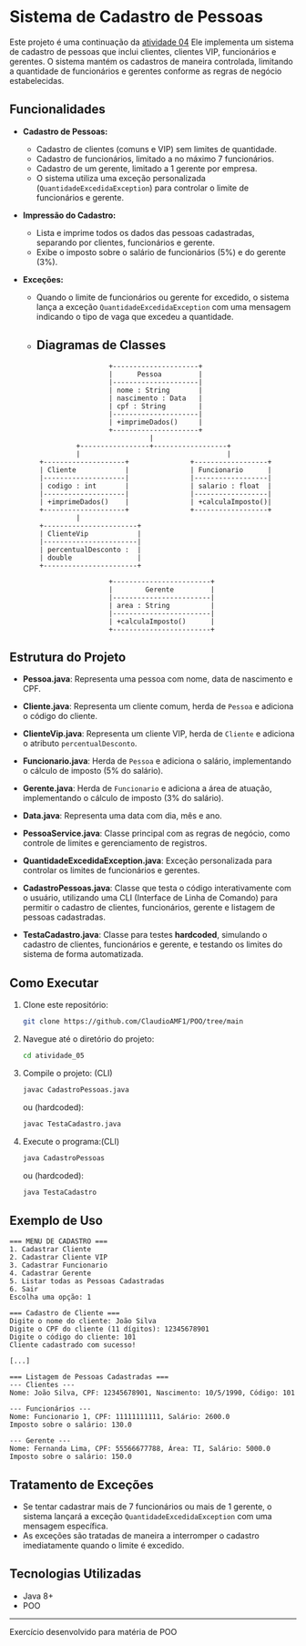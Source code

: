 # Sistema de Cadastro de Pessoas

Este projeto é uma continuação da [atividade 04](https://github.com/ClaudioAMF1/POO/tree/main/atividade_04) Ele  implementa um sistema de cadastro de pessoas que inclui clientes, clientes VIP, funcionários e gerentes. O sistema mantém os cadastros de maneira controlada, limitando a quantidade de funcionários e gerentes conforme as regras de negócio estabelecidas.

## Funcionalidades

- **Cadastro de Pessoas:**
  - Cadastro de clientes (comuns e VIP) sem limites de quantidade.
  - Cadastro de funcionários, limitado a no máximo 7 funcionários.
  - Cadastro de um gerente, limitado a 1 gerente por empresa.
  - O sistema utiliza uma exceção personalizada (`QuantidadeExcedidaException`) para controlar o limite de funcionários e gerente.

- **Impressão do Cadastro:**
  - Lista e imprime todos os dados das pessoas cadastradas, separando por clientes, funcionários e gerente.
  - Exibe o imposto sobre o salário de funcionários (5%) e do gerente (3%).
    
- **Exceções:**

  - Quando o limite de funcionários ou gerente for excedido, o sistema lança a exceção `QuantidadeExcedidaException` com uma mensagem indicando o tipo de vaga que excedeu a quantidade.
 
  - ## Diagramas de Classes
 
   ```plaintext
                        +---------------------+
                        |      Pessoa         |
                        |---------------------|
                        | nome : String       |
                        | nascimento : Data   |
                        | cpf : String        |
                        |---------------------|
                        | +imprimeDados()     |
                        +---------------------+
                                  |
                +-----------------+------------------+
                |                                    |
       +--------------------+               +------------------+
       | Cliente            |               | Funcionario      |
       |--------------------|               |------------------|
       | codigo : int       |               | salario : float  |
       |--------------------|               |------------------|
       | +imprimeDados()    |               | +calculaImposto()|
       +--------------------+               +------------------+
                |
       +-----------------------+
       | ClienteVip            |
       |-----------------------|
       | percentualDesconto :  |
       | double                |
       +-----------------------+

                        +------------------------+
                        |        Gerente         |
                        |------------------------|
                        | area : String          |
                        |------------------------|
                        | +calculaImposto()      |
                        +------------------------+
  ```


## Estrutura do Projeto

- **Pessoa.java**: Representa uma pessoa com nome, data de nascimento e CPF.
  
- **Cliente.java**: Representa um cliente comum, herda de `Pessoa` e adiciona o código do cliente.
  
- **ClienteVip.java**: Representa um cliente VIP, herda de `Cliente` e adiciona o atributo `percentualDesconto`.
  
- **Funcionario.java**: Herda de `Pessoa` e adiciona o salário, implementando o cálculo de imposto (5% do salário).
  
- **Gerente.java**: Herda de `Funcionario` e adiciona a área de atuação, implementando o cálculo de imposto (3% do salário).
  
- **Data.java**: Representa uma data com dia, mês e ano.
  
- **PessoaService.java**: Classe principal com as regras de negócio, como controle de limites e gerenciamento de registros.
  
- **QuantidadeExcedidaException.java**: Exceção personalizada para controlar os limites de funcionários e gerentes.
  
- **CadastroPessoas.java**: Classe que testa o código interativamente com o usuário, utilizando uma CLI (Interface de Linha de Comando) para permitir o cadastro de clientes, funcionários, gerente e listagem de pessoas cadastradas.
  
- **TestaCadastro.java**: Classe para testes **hardcoded**, simulando o cadastro de clientes, funcionários e gerente, e testando os limites do sistema de forma automatizada.


## Como Executar

1. Clone este repositório:
   ```bash
   git clone https://github.com/ClaudioAMF1/POO/tree/main
   ```

2. Navegue até o diretório do projeto:
   ```bash
   cd atividade_05
   ```
3. Compile o projeto: (CLI)
   ```bash
   javac CadastroPessoas.java
   ```
   ou (hardcoded):
   ```bash
   javac TestaCadastro.java
   ```
4.  Execute o programa:(CLI)
    ```bash
    java CadastroPessoas
    ```
    ou (hardcoded):
    ```bash
    java TestaCadastro
    ```

## Exemplo de Uso

```plaintext
=== MENU DE CADASTRO ===
1. Cadastrar Cliente
2. Cadastrar Cliente VIP
3. Cadastrar Funcionario
4. Cadastrar Gerente
5. Listar todas as Pessoas Cadastradas
6. Sair
Escolha uma opção: 1

=== Cadastro de Cliente ===
Digite o nome do cliente: João Silva
Digite o CPF do cliente (11 dígitos): 12345678901
Digite o código do cliente: 101
Cliente cadastrado com sucesso!

[...]

=== Listagem de Pessoas Cadastradas ===
--- Clientes ---
Nome: João Silva, CPF: 12345678901, Nascimento: 10/5/1990, Código: 101

--- Funcionários ---
Nome: Funcionario 1, CPF: 11111111111, Salário: 2600.0
Imposto sobre o salário: 130.0

--- Gerente ---
Nome: Fernanda Lima, CPF: 55566677788, Área: TI, Salário: 5000.0
Imposto sobre o salário: 150.0
```

## Tratamento de Exceções
- Se tentar cadastrar mais de 7 funcionários ou mais de 1 gerente, o sistema lançará a exceção `QuantidadeExcedidaException` com uma mensagem específica.
- As exceções são tratadas de maneira a interromper o cadastro imediatamente quando o limite é excedido.

## Tecnologias Utilizadas

- Java 8+
- POO

------

Exercício desenvolvido para matéria de POO
